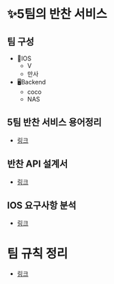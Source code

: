 # ✨5팀의 반찬 서비스

## 팀 구성
* 📱IOS
  * V 
  * 만사
* 🖥️Backend
  * coco
  * NAS

## 5팀 반찬 서비스 용어정리
* [링크](https://github.com/Malloc72P/sidedish/wiki/%EC%9A%A9%EC%96%B4-%EC%A0%95%EB%A6%AC)

## 반찬 API 설계서 
* [링크](https://github.com/Malloc72P/sidedish/wiki/Sidedish-API-%EC%84%A4%EA%B3%84)

## IOS 요구사항 분석
* [링크](https://github.com/Malloc72P/sidedish/wiki/iOS-%EC%9A%94%EA%B5%AC%EC%82%AC%ED%95%AD-%EB%B6%84%EC%84%9D)

# 팀 규칙 정리
* [링크](https://github.com/Malloc72P/sidedish/wiki/%ED%8C%80-%EA%B7%9C%EC%B9%99)
